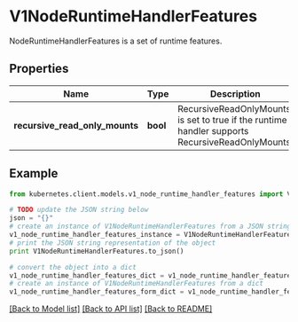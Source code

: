 # V1NodeRuntimeHandlerFeatures

NodeRuntimeHandlerFeatures is a set of runtime features.

## Properties

Name | Type | Description | Notes
------------ | ------------- | ------------- | -------------
**recursive_read_only_mounts** | **bool** | RecursiveReadOnlyMounts is set to true if the runtime handler supports RecursiveReadOnlyMounts. | [optional] 

## Example

```python
from kubernetes.client.models.v1_node_runtime_handler_features import V1NodeRuntimeHandlerFeatures

# TODO update the JSON string below
json = "{}"
# create an instance of V1NodeRuntimeHandlerFeatures from a JSON string
v1_node_runtime_handler_features_instance = V1NodeRuntimeHandlerFeatures.from_json(json)
# print the JSON string representation of the object
print V1NodeRuntimeHandlerFeatures.to_json()

# convert the object into a dict
v1_node_runtime_handler_features_dict = v1_node_runtime_handler_features_instance.to_dict()
# create an instance of V1NodeRuntimeHandlerFeatures from a dict
v1_node_runtime_handler_features_form_dict = v1_node_runtime_handler_features.from_dict(v1_node_runtime_handler_features_dict)
```
[[Back to Model list]](../README.md#documentation-for-models) [[Back to API list]](../README.md#documentation-for-api-endpoints) [[Back to README]](../README.md)



